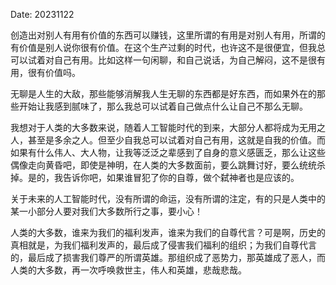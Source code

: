 Date: 20231122

创造出对别人有用有价值的东西可以赚钱，这里所谓的有用是对别人有用，所谓的有价值是别人说你很有价值。在这个生产过剩的时代，也许这不是很便宜，但我总可以试着对自己有用。比如这样一句闲聊，和自己说话，为自己解闷，这不是很有用，很有价值吗。

无聊是人生的大敌，那些能够消解我人生无聊的东西都是好东西，而如果外在的那些开始让我感到腻味了，那么我总可以试着自己做点什么让自己不那么无聊。

我想对于人类的大多数来说，随着人工智能时代的到来，大部分人都将成为无用之人，甚至是多余之人。但至少自我总可以试着对自己有用，这就是自我的价值。而如果有什么伟人、大人物，让我等泛泛之辈感到了自身的意义感匮乏，那么让这些偶像走向黄昏吧，即使是神明，在人类的大多数面前，要么跳舞讨好，要么统统杀掉。是的，我告诉你吧，如果谁冒犯了你的自尊，做个弑神者也是应该的。

关于未来的人工智能时代，没有所谓的命运，没有所谓的注定，有的只是人类中的某一小部分人要对我们大多数所行之事，要小心！

人类的大多数，谁来为我们的福利发声，谁来为我们的自尊代言？可是啊，历史的真相就是，为我们福利发声的，最后成了侵害我们福利的组织；为我们自尊代言的，最后成了损害我们尊严的所谓英雄。那组织成了恶势力，那英雄成了恶人，而人类的大多数，再一次呼唤救世主，伟人和英雄，悲哉悲哉。